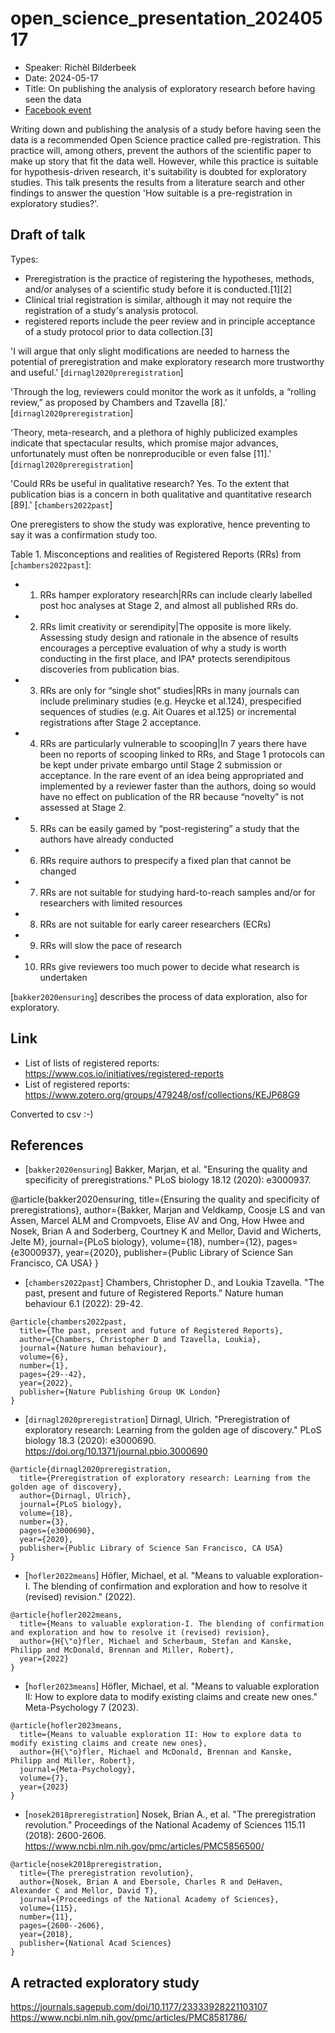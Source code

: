 # open_science_presentation_20240517

 * Speaker: Richèl Bilderbeek
 * Date: 2024-05-17
 * Title: On publishing the analysis of exploratory research before having seen the data
 * [Facebook event](https://fb.me/e/5aSclKRIO)

Writing down and publishing the analysis of a study before having seen the data
is a recommended Open Science practice called pre-registration.
This practice will, among others, prevent the authors of the scientific paper
to make up story that fit the data well.
However, while this practice is suitable for hypothesis-driven research,
it's suitability is doubted for exploratory studies.
This talk presents the results from a literature search and other findings
to answer the question 'How suitable is a pre-registration in exploratory studies?'.


## Draft of talk

Types:

- Preregistration is the practice of registering the hypotheses, methods, and/or analyses of a scientific study before it is conducted.[1][2] 
- Clinical trial registration is similar, although it may not require the registration of a study's analysis protocol. 
- registered reports include the peer review and in principle acceptance of a study protocol prior to data collection.[3] 




'I will argue that only slight modifications are needed to harness the potential of preregistration and make exploratory research more trustworthy and useful.' [`dirnagl2020preregistration`]

'Through the log, reviewers could monitor the work as it unfolds, a “rolling review,” as proposed by Chambers and Tzavella [8].' [`dirnagl2020preregistration`]


'Theory, meta-research, and a plethora of highly publicized examples indicate that spectacular results, which promise major advances, unfortunately must often be nonreproducible or even false [11].' [`dirnagl2020preregistration`]

'Could RRs be useful in qualitative research? Yes. To the extent that publication
bias is a concern in both qualitative and quantitative research [89].' [`chambers2022past`]

One preregisters to show the study was explorative, 
hence preventing to say it was a confirmation study too.


Table 1. Misconceptions and realities of Registered Reports (RRs) from [`chambers2022past`]:

- 1. RRs hamper exploratory research|RRs can include clearly labelled post hoc analyses at Stage 2, and almost all published RRs do.
- 2. RRs limit creativity or serendipity|The opposite is more likely. Assessing study design and rationale in the absence of results encourages a perceptive evaluation of why a study is worth conducting in the first place, and IPA† protects serendipitous discoveries from publication bias.
- 3. RRs are only for “single shot” studies|RRs in many journals can include preliminary studies (e.g. Heycke et al.124), prespecified sequences of studies (e.g. Ait Ouares et al.125) or incremental registrations after Stage 2 acceptance.
- 4. RRs are particularly vulnerable to scooping|In 7 years there have been no reports of scooping linked to RRs, and Stage 1 protocols can be kept under private embargo until Stage 2 submission or acceptance. In the rare event of an idea being appropriated and implemented by a reviewer faster than the authors, doing so would have no effect on publication of the RR because “novelty” is not assessed at Stage 2.
- 5. RRs can be easily gamed by “post-registering” a study that the authors have already conducted
- 6. RRs require authors to prespecify a fixed plan that cannot be changed
- 7. RRs are not suitable for studying hard-to-reach samples and/or for researchers with limited resources
- 8. RRs are not suitable for early career researchers (ECRs)
- 9. RRs will slow the pace of research
- 10. RRs give reviewers too much power to decide what research is undertaken

[`bakker2020ensuring`] describes the process of data exploration, also for exploratory.

## Link

- List of lists of registered reports: https://www.cos.io/initiatives/registered-reports
- List of registered reports: https://www.zotero.org/groups/479248/osf/collections/KEJP68G9

Converted to csv :-)

## References

- [`bakker2020ensuring`] Bakker, Marjan, et al. "Ensuring the quality and specificity of preregistrations." PLoS biology 18.12 (2020): e3000937.

@article{bakker2020ensuring,
  title={Ensuring the quality and specificity of preregistrations},
  author={Bakker, Marjan and Veldkamp, Coosje LS and van Assen, Marcel ALM and Crompvoets, Elise AV and Ong, How Hwee and Nosek, Brian A and Soderberg, Courtney K and Mellor, David and Wicherts, Jelte M},
  journal={PLoS biology},
  volume={18},
  number={12},
  pages={e3000937},
  year={2020},
  publisher={Public Library of Science San Francisco, CA USA}
}


 * [`chambers2022past`] Chambers, Christopher D., and Loukia Tzavella. "The past, present and future of Registered Reports." Nature human behaviour 6.1 (2022): 29-42.

```
@article{chambers2022past,
  title={The past, present and future of Registered Reports},
  author={Chambers, Christopher D and Tzavella, Loukia},
  journal={Nature human behaviour},
  volume={6},
  number={1},
  pages={29--42},
  year={2022},
  publisher={Nature Publishing Group UK London}
}
```

- [`dirnagl2020preregistration`] Dirnagl, Ulrich. "Preregistration of exploratory research: Learning from the golden age of discovery." PLoS biology 18.3 (2020): e3000690.
  <https://doi.org/10.1371/journal.pbio.3000690>

```
@article{dirnagl2020preregistration,
  title={Preregistration of exploratory research: Learning from the golden age of discovery},
  author={Dirnagl, Ulrich},
  journal={PLoS biology},
  volume={18},
  number={3},
  pages={e3000690},
  year={2020},
  publisher={Public Library of Science San Francisco, CA USA}
}
```

- [`hofler2022means`] Höfler, Michael, et al. "Means to valuable exploration-I. The blending of confirmation and exploration and how to resolve it (revised) revision." (2022).


```
@article{hofler2022means,
  title={Means to valuable exploration-I. The blending of confirmation and exploration and how to resolve it (revised) revision},
  author={H{\"o}fler, Michael and Scherbaum, Stefan and Kanske, Philipp and McDonald, Brennan and Miller, Robert},
  year={2022}
}
```

- [`hofler2023means`] Höfler, Michael, et al. "Means to valuable exploration II: How to explore data to modify existing claims and create new ones." Meta-Psychology 7 (2023).

```
@article{hofler2023means,
  title={Means to valuable exploration II: How to explore data to modify existing claims and create new ones},
  author={H{\"o}fler, Michael and McDonald, Brennan and Kanske, Philipp and Miller, Robert},
  journal={Meta-Psychology},
  volume={7},
  year={2023}
}
```

 - [`nosek2018preregistration`] Nosek, Brian A., et al. "The preregistration revolution." Proceedings of the National Academy of Sciences 115.11 (2018): 2600-2606.
   <https://www.ncbi.nlm.nih.gov/pmc/articles/PMC5856500/>

```
@article{nosek2018preregistration,
  title={The preregistration revolution},
  author={Nosek, Brian A and Ebersole, Charles R and DeHaven, Alexander C and Mellor, David T},
  journal={Proceedings of the National Academy of Sciences},
  volume={115},
  number={11},
  pages={2600--2606},
  year={2018},
  publisher={National Acad Sciences}
}
```






## A retracted exploratory study

https://journals.sagepub.com/doi/10.1177/23333928221103107
https://www.ncbi.nlm.nih.gov/pmc/articles/PMC8581786/

